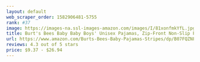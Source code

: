 ```yaml
---
layout: default 
﻿web_scraper_order: 1582906481-5755
rank: #37
image: https://images-na.ssl-images-amazon.com/images/I/81xonfmkYfL.jpg
title: Burt's Bees Baby Baby Boys' Unisex Pajamas, Zip-Front Non-Slip Footed Sleeper Pjs, Organic Cotton
url: https://www.amazon.com/Burts-Bees-Baby-Pajamas-Stripes/dp/B07FQZNFH9/ref=zg_mw_fashion_37?_encoding=UTF8&psc=1&refRID=66WPJ0NPG4B2ZT1JZ4BC
reviews: 4.3 out of 5 stars
price: $9.37 - $26.94
---
```

